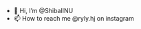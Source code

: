 - 👋 Hi, I’m @ShibalINU
- 📫 How to reach me @ryly.hj on instagram

<!---
ShibalINU/ShibalINU is a ✨ special ✨ repository because its `README.md` (this file) appears on your GitHub profile.
You can click the Preview link to take a look at your changes.
--->
